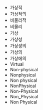 - 가상적
- 가상적의
- 비물리적
- 비물리
- 가상
- 가상성
- 가상성의
- 가상의
- 가상에의
- Virtual
- Non-physical
- Nonphysical
- Non physical
- NonPhysical
- Non-Physical
- Non_Physical
- Non Physical